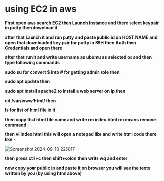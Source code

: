 # using EC2 in aws

**First open aws search EC2 then Launch Instance and there select keypair in putty then download it**

**after that Launch it and run putty and paste public id on HOST NAME and open that downloaded key pair for putty in SSH then Auth then Credentials and open there**

**after that run it and write username as ubuntu as selected os and then type following commands**

**sudo su for convert $ into # for getting admin role then**

**sudo apt update  then**

**sudo apt install apache2   to install a web server on ip then**

**cd /var/www/html/   then**

**ls  for list of html file in it**

**then copy that html file name and write rm index.html      rm means remove command**

**then vi index.html this will open a notepad like and write html code there like -**

![Screenshot 2024-09-10 225017](https://github.com/user-attachments/assets/ae2e7ceb-b9e6-4f82-a7ff-80b2bc47861c)




**then press ctrl+c then shift+colon then write wq and enter**

**now copy your public ip and paste it on browser you will see the texts written by you (by using html above)**
